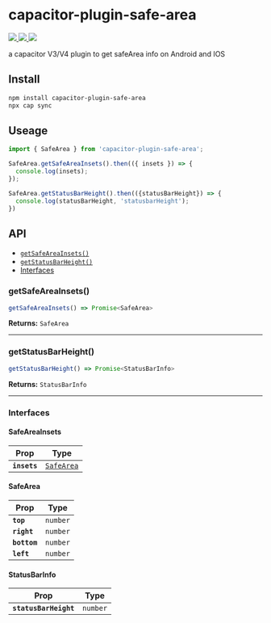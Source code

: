 # capacitor-plugin-safe-area

<p align="left">
<a href="https://img.shields.io/badge/support-Android-516BEB?logo=android&logoColor=white&style=plastic">
<img src="https://img.shields.io/badge/support-Android-516BEB?style=plastic"/>
</a>
<a href="https://img.shields.io/badge/support-Android-516BEB?logo=android&logoColor=white&style=plastic">
<img src="https://img.shields.io/badge/support-IOS-516BEB?style=plastic"/>
</a>
<a href="https://img.shields.io/badge/npm-516BEB?style=plastic">
<img src="https://img.shields.io/badge/npm-V0.0.6-516BEB?style=plastic"/>
</a>
</p>

a capacitor V3/V4 plugin to get safeArea info on Android and IOS

## Install

```bash
npm install capacitor-plugin-safe-area
npx cap sync
```

## Useage

```typescript
import { SafeArea } from 'capacitor-plugin-safe-area';

SafeArea.getSafeAreaInsets().then(({ insets }) => {
  console.log(insets);
});

SafeArea.getStatusBarHeight().then(({statusBarHeight}) => {
  console.log(statusBarHeight, 'statusbarHeight');
})
```

## API

<docgen-index>

* [`getSafeAreaInsets()`](#getsafeareainsets)
* [`getStatusBarHeight()`](#getstatusbarheight)
* [Interfaces](#interfaces)

</docgen-index>

<docgen-api>
<!--Update the source file JSDoc comments and rerun docgen to update the docs below-->

### getSafeAreaInsets()

```typescript
getSafeAreaInsets() => Promise<SafeArea>
```

**Returns:** <code>SafeArea</code>

--------------------


### getStatusBarHeight()

```typescript
getStatusBarHeight() => Promise<StatusBarInfo>
```

**Returns:** <code>StatusBarInfo</code>

--------------------


### Interfaces


#### SafeAreaInsets

| Prop         | Type                                          |
| ------------ | --------------------------------------------- |
| **`insets`** | <code><a href="#safearea">SafeArea</a></code> |


#### SafeArea

| Prop         | Type                |
| ------------ | ------------------- |
| **`top`**    | <code>number</code> |
| **`right`**  | <code>number</code> |
| **`bottom`** | <code>number</code> |
| **`left`**   | <code>number</code> |


#### StatusBarInfo

| Prop                  | Type                |
| --------------------- | ------------------- |
| **`statusBarHeight`** | <code>number</code> |

</docgen-api>
